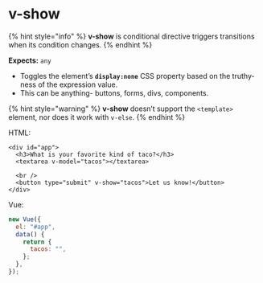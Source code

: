 # v-show

{% hint style="info" %}
**v-show**  is conditional directive triggers transitions when its condition changes.
{% endhint %}

**Expects:** `any`

* Toggles the element’s **`display:none`** CSS property based on the truthy-ness of the expression value.
* This can be anything- buttons, forms, divs, components.

{% hint style="warning" %}
**v-show** doesn’t support the `<template>` element, nor does it work with `v-else`.
{% endhint %}

HTML:

```markup
<div id="app">
  <h3>What is your favorite kind of taco?</h3>
  <textarea v-model="tacos"></textarea>

  <br />
  <button type="submit" v-show="tacos">Let us know!</button>
</div>
```

Vue:

```javascript
new Vue({
  el: "#app",
  data() {
    return {
      tacos: "",
    };
  },
});
```

